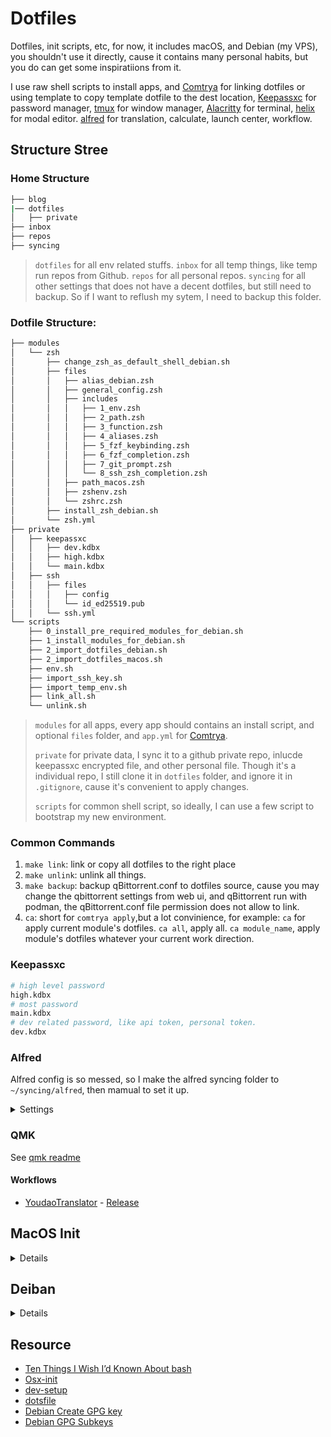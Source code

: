 # Dotfiles

Dotfiles, init scripts, etc, for now, it includes macOS, and Debian (my VPS), you shouldn't use it directly, cause it contains many personal habits, but you do can get some inspiratiions from it.


I use raw shell scripts to install apps, and [Comtrya](https://github.com/comtrya/comtrya) for linking dotfiles or using template to copy template dotfile to the dest location, 
[Keepassxc](https://github.com/keepassxreboot/keepassxc) for password manager, 
[tmux](https://github.com/tmux/tmux) for window manager,
[Alacritty](https://github.com/alacritty/alacritty) for terminal,
[helix](https://github.com/helix-editor/helix) for modal editor.
[alfred](https://www.alfredapp.com/) for translation, calculate, launch center, workflow.
## Structure Stree


### Home Structure

```bash
├── blog
|── dotfiles
│   ├── private
├── inbox
├── repos
├── syncing

```

> `dotfiles` for all env related stuffs.
> `inbox` for all temp things, like temp run repos from Github.
> `repos` for all personal repos.
> `syncing` for all other settings that does not have a decent dotfiles, but still need to backup. So if I want to reflush my sytem, I need to backup this folder.


### Dotfile Structure:

```bash
├── modules
│   └── zsh
│       ├── change_zsh_as_default_shell_debian.sh
│       ├── files
│       │   ├── alias_debian.zsh
│       │   ├── general_config.zsh
│       │   ├── includes
│       │   │   ├── 1_env.zsh
│       │   │   ├── 2_path.zsh
│       │   │   ├── 3_function.zsh
│       │   │   ├── 4_aliases.zsh
│       │   │   ├── 5_fzf_keybinding.zsh
│       │   │   ├── 6_fzf_completion.zsh
│       │   │   ├── 7_git_prompt.zsh
│       │   │   └── 8_ssh_zsh_completion.zsh
│       │   ├── path_macos.zsh
│       │   ├── zshenv.zsh
│       │   └── zshrc.zsh
│       ├── install_zsh_debian.sh
│       └── zsh.yml
├── private
│   ├── keepassxc
│   │   ├── dev.kdbx
│   │   ├── high.kdbx
│   │   └── main.kdbx
│   ├── ssh
│   │   ├── files
│   │   │   ├── config
│   │   │   └── id_ed25519.pub
│   │   └── ssh.yml
└── scripts
    ├── 0_install_pre_required_modules_for_debian.sh
    ├── 1_install_modules_for_debian.sh
    ├── 2_import_dotfiles_debian.sh
    ├── 2_import_dotfiles_macos.sh
    ├── env.sh
    ├── import_ssh_key.sh
    ├── import_temp_env.sh
    ├── link_all.sh
    └── unlink.sh
```

> `modules` for all apps, every app should contains an install script, and optional `files` folder, and `app.yml` for [Comtrya](https://github.com/comtrya/comtrya).
>
> `private` for private data, I sync it to a github private repo, inlucde keepassxc encrypted file, and other personal file.
> Though it's a individual repo, I still clone it in `dotfiles` folder, and ignore it in `.gitignore`, cause it's convenient to apply changes.
>
> `scripts` for common shell script, so ideally, I can use a few script to bootstrap my new environment. 

### Common Commands

1. `make link`: link or copy all dotfiles to the right place
2. `make unlink`: unlink all things.
3. `make backup`: backup qBittorrent.conf to dotfiles source, cause you may change the qbittorrent settings from web ui, and qBittorrent run with podman, the qBittorrent.conf file permission does not allow to link. 
4. `ca`: short for `comtrya apply`,but a lot convinience, for example: `ca` for apply current module's dotfiles. `ca all`, apply all. `ca module_name`, apply module's dotfiles whatever your current work direction. 



### Keepassxc

```zsh
# high level password
high.kdbx
# most password
main.kdbx
# dev related password, like api token, personal token.
dev.kdbx 
```


### Alfred 

Alfred config is so messed, so I make the alfred syncing folder to `~/syncing/alfred`, then mamual to set it up.

<details>
<summary>Settings</summary>

Hot Key: <cmd><space>
Disable system Hot Key: Spotlight Hot Key, in Keyboard shortcut settings.

</details>


### QMK

See [qmk readme](./modules/qmk/readme.md)

#### Workflows

- [YoudaoTranslator](https://github.com/wensonsmith/YoudaoTranslator) - [Release](https://github.com/wensonsmith/YoudaoTranslator/releases)


## MacOS Init

<details>
<summary>Details</summary>



### 0. Clone dotfiles repo and private dotfiles repo

> first we will use the git https url, then we settle sshkey down, we'll change it to ssh url. 

```bash
git clone https://github.com/theowenyoung/dotfiles.git ~/dotfiles
```

Then, clone the private repo, should get [github personal_token](https://github.com/settings/tokens) first, private will be placed in `~/dotfiles`, considered more convinient.

```bash
git clone https://theowenyoung:<token>@github.com/theowenyoung/private.git ~/dotfiles/private
```

### 1. Install pre-required modules

```bash
./scripts/0_install_pre_required_modules_for_macos.sh
```

### 2. Config macos


```bash
./scripts/1_configure_macos.sh
```


### 3. Install required apps

```bash
./scripts/2_install_required_modules_macos.sh
``` 


### 4. Import Dotfiles


```bash
./scripts/3_import_dotfiles_macos.sh
source ~/.zshrc
```


### 4. Install Apps


```bash
cd ~/dotfiles
./scripts/1_install_modules_macos.sh
```



### 5. Resort pre-installed Apps

Move Terminal, Activity Monitor, Quick Time Player to the top. Move anything that Don't need to the Other Folder.

### 6. Add Input Source if needed

Settings -> Keyboard -> Input Sources


</details>




## Deiban


<details>

<summary>Details</summary>

ssh to the machine(force use password, consider it's a new machine):

```bash
ssh -o PreferredAuthentications=password -o PubkeyAuthentication=no root@ip
```

### 0. Install Pre Required Modules

```bash
bash <(wget -qO- https://raw.githubusercontent.com/theowenyoung/dotfiles/main/scripts/0-install-pre-required-modules-for-debian.sh
```

> This will install keepassxc,git,zsh,curl,build-essential,rust,cargo,comtrya
> and create normal user `green`



Now you should be in zsh 

### 1. Optional: Give normal user NO-PASSWORD permission (so run sudo won't need password)

```bash
sudo visudo
``` 

```bash
green ALL=(ALL) NOPASSWD:ALL
```



### 2. Clone dotfiles repo and private dotfiles repo

> first we will use the git https url, then we settle sshkey down, we'll change it to ssh url. 

```bash
git clone https://github.com/theowenyoung/dotfiles.git ~/dotfiles
```

Then, clone the private repo, should get [github personal_token](https://github.com/settings/tokens) first, private will be placed in `~/dotfiles`, considered more convinient.

```bash
git clone https://theowenyoung:<token>@github.com/theowenyoung/private.git ~/dotfiles/private
```

### 3. Install Apps


```bash
cd ~/dotfiles
./scripts/1_install_modules_for_debian.sh
```


### 4. Link and Copy dotfiles to the right places


```bash
cd ~/dotfiles
make link
source ~/.zshrc
```

</details>




## Resource

- [Ten Things I Wish I’d Known About bash](https://zwischenzugs.com/2018/01/06/ten-things-i-wish-id-known-about-bash/)
- [Osx-init](https://github.com/why-jay/osx-init)
- [dev-setup](https://github.com/donnemartin/dev-setup)
- [dotsfile](https://github.com/mathiasbynens/dotfiles/tree/master)
- [Debian Create GPG key](https://keyring.debian.org/creating-key.html)
- [Debian GPG Subkeys](https://wiki.debian.org/Subkeys?action=show&redirect=subkeys)
